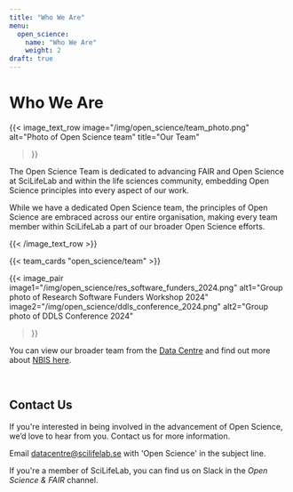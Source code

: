 ```yaml
---
title: "Who We Are"
menu:
  open_science:
    name: "Who We Are"
    weight: 2
draft: true
---
```


# Who We Are 


{{< image_text_row 
  image="/img/open_science/team_photo.png" 
  alt="Photo of Open Science team"
  title="Our Team" 
>}}

The Open Science Team is dedicated to advancing FAIR and Open Science at SciLifeLab and within the life sciences
community, embedding Open Science principles into every aspect of our work.

While we have a dedicated Open Science team, the principles of Open Science are embraced across our entire organisation,
making every team member within SciLifeLab a part of our broader Open Science efforts.

{{< /image_text_row  >}}

<!-- To edit the team, change the data in data/open_science/team.json -->

{{< team_cards "open_science/team" >}}

{{< image_pair 
  image1="/img/open_science/res_software_funders_2024.png"
  alt1="Group photo of Research Software Funders Workshop 2024"
  image2="/img/open_science/ddls_conference_2024.png" 
  alt2="Group photo of DDLS Conference 2024"
>}}

You can view our broader team from the [Data Centre](https://www.scilifelab.se/contact/data-center/) and find out more
about [NBIS here](https://nbis.se/).

<br/>

## Contact Us

If you're interested in being involved in the advancement of Open Science, we’d love to hear from you.
Contact us for more information.

Email [datacentre@scilifelab.se](mailto:datacentre@scilifelab.se) with 'Open Science' in the subject line.

If you're a member of SciLifeLab, you can find us on Slack in the _Open Science & FAIR_ channel.
